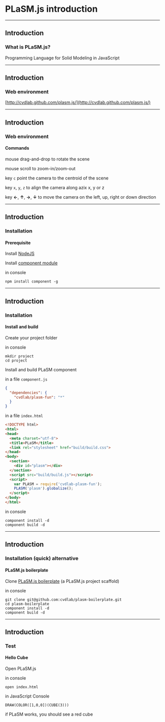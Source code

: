 # PLaSM.js introduction

- - -

## Introduction

### What is PLaSM.js?

Programming Language for Solid Modeling in JavaScript

- - -

## Introduction

### Web environment

[http://cvdlab.github.com/plasm.js/](http://cvdlab.github.com/plasm.js/)

- - - 

## Introduction

### Web environment

#### Commands

mouse drag-and-drop to rotate the scene

mouse scroll to zoom-in/zoom-out

key `c` point the camera to the centroid of the scene

key `x`, `y`, `z` to align the camera along azix x, y or z

key **&larr;**, **&uarr;**, **&rarr;**, **&darr;** to move the camera on the left, up, right or down direction

- - - 

## Introduction

### Installation

#### Prerequisite

Install [NodeJS](http://nodejs.org/)

Install [component module](https://npmjs.org/package/component)

in console

    npm install component -g

- - - 

## Introduction

### Installation

#### Install and build

Create your project folder

in console

    mkdir project
    cd project

Install and build PLaSM component

in a file `component.js`

```json
{
  "dependencies": {
    "cvdlab/plasm-fun": "*"
  }
}
```

in a file `index.html`

```html
<!DOCTYPE html>
<html>
<head>
  <meta charset="utf-8">
  <title>PLaSM</title>
  <link rel="stylesheet" href="build/build.css">
</head>
<body>
  <section>
    <div id="plasm"></div>
  </section>
  <script src="build/build.js"></script>
  <script>
    var PLASM = require('cvdlab-plasm-fun');
    PLASM('plasm').globalize();
  </script>
</body>
</html>
```

in console

    component install -d
    component build -d

- - -

## Introduction

### Installation (quick) alternative

#### PLaSM.js boilerplate

Clone [PLaSM.js boilerplate](https://github.com/cvdlab/plasm-boilerplate) (a PLaSM.js project scaffold)

in console

    git clone git@github.com:cvdlab/plasm-boilerplate.git
    cd plasm-boilerplate
    component install -d
    component build -d

- - - 

## Introduction

### Test

#### Hello Cube

Open PLaSM.js

in console

    open index.html

in JavaScript Console

    DRAW(COLOR([1,0,0])(CUBE(3)))

if PLaSM works, you should see a red cube
